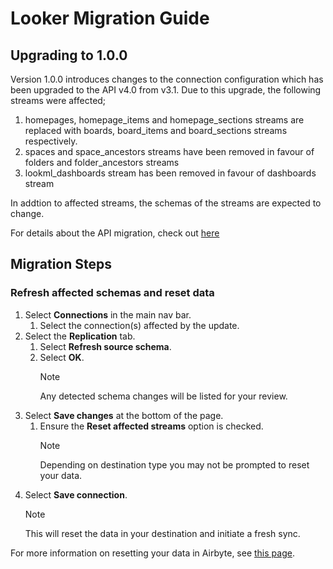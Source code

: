 # Looker Migration Guide

## Upgrading to 1.0.0

Version 1.0.0 introduces changes to the connection configuration which has been upgraded to the API v4.0 from v3.1. Due to this upgrade, the following streams were affected;

1. homepages, homepage_items and homepage_sections streams are replaced with boards, board_items and board_sections streams respectively.
2. spaces and space_ancestors streams have been removed in favour of folders and folder_ancestors streams
3. lookml_dashboards stream has been removed in favour of dashboards stream

In addtion to affected streams, the schemas of the streams are expected to change.

For details about the API migration, check out [here](https://cloud.google.com/looker/docs/api-3x-deprecation)

## Migration Steps

### Refresh affected schemas and reset data

1. Select **Connections** in the main nav bar.
    1. Select the connection(s) affected by the update.
2. Select the **Replication** tab.
    1. Select **Refresh source schema**.
    2. Select **OK**.
        > [!NOTE]  
        > Any detected schema changes will be listed for your review.
3. Select **Save changes** at the bottom of the page.
    1. Ensure the **Reset affected streams** option is checked.
        > [!NOTE]  
        > Depending on destination type you may not be prompted to reset your data.
4. Select **Save connection**. 
    > [!NOTE]  
    > This will reset the data in your destination and initiate a fresh sync.

For more information on resetting your data in Airbyte, see [this page](https://docs.airbyte.com/operator-guides/reset).
